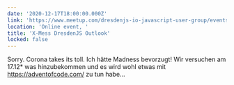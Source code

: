 ```yaml
---
date: '2020-12-17T18:00:00.000Z'
link: 'https://www.meetup.com/dresdenjs-io-javascript-user-group/events/274119496'
location: 'Online event, '
title: 'X-Mess DresdenJS Outlook'
locked: false
---
```

Sorry. Corona takes its toll. Ich hätte Madness bevorzugt! Wir versuchen am 17.12* was hinzubekommen und es wird wohl etwas mit https://adventofcode.com/ zu tun habe...
